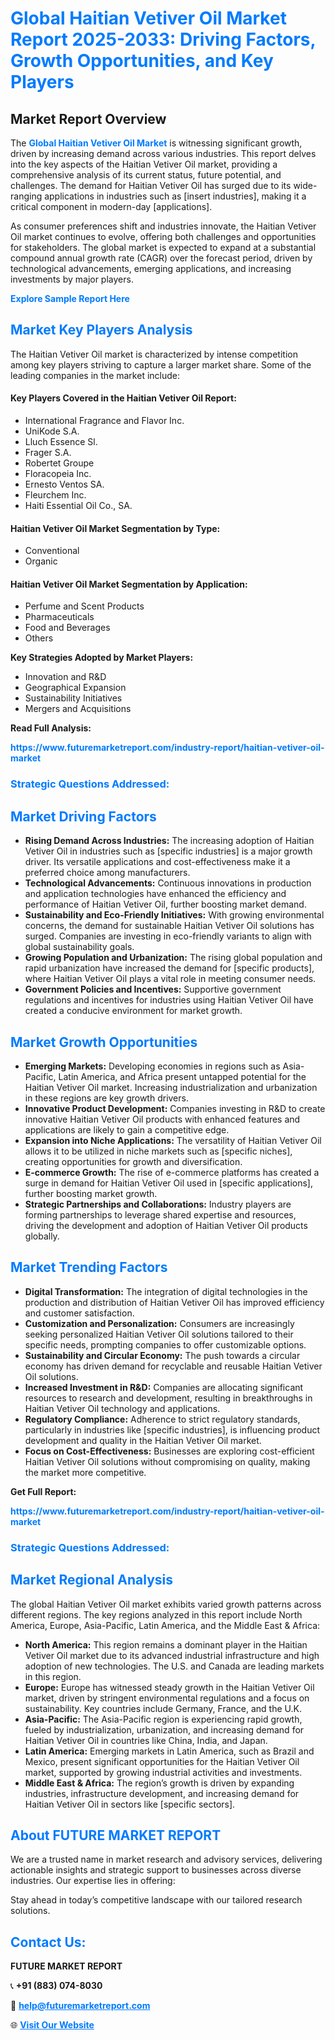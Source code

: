 <h1 style="color: #007BFF;">Global Haitian Vetiver Oil Market Report 2025-2033: Driving Factors, Growth Opportunities, and Key Players</h1>

<section id="overview">
<h2>Market Report Overview</h2>
<p>The <a href="https://www.futuremarketreport.com/industry-report/haitian-vetiver-oil-market" style="color: #007BFF; text-decoration: none;"><strong>Global Haitian Vetiver Oil Market</strong></a> is witnessing significant growth, driven by increasing demand across various industries. This report delves into the key aspects of the Haitian Vetiver Oil market, providing a comprehensive analysis of its current status, future potential, and challenges. The demand for Haitian Vetiver Oil has surged due to its wide-ranging applications in industries such as [insert industries], making it a critical component in modern-day [applications].</p>
<p>As consumer preferences shift and industries innovate, the Haitian Vetiver Oil market continues to evolve, offering both challenges and opportunities for stakeholders. The global market is expected to expand at a substantial compound annual growth rate (CAGR) over the forecast period, driven by technological advancements, emerging applications, and increasing investments by major players.</p>
</section>

<section id="overview">
<p><a href="https://www.futuremarketreport.com/request-sample/reportId=83025" style="color: #007BFF; text-decoration: none;"><strong>Explore Sample Report Here</strong></a></p>
</section>

<section id="key-players">
<h2 style="color: #007BFF;">Market Key Players Analysis</h2>
<p>The Haitian Vetiver Oil market is characterized by intense competition among key players striving to capture a larger market share. Some of the leading companies in the market include:</p>
<h4>Key Players Covered in the Haitian Vetiver Oil Report:</h4>
<ul><li>International Fragrance and Flavor Inc.</li><li>UniKode S.A.</li><li>Lluch Essence Sl.</li><li>Frager S.A.</li><li>Robertet Groupe</li><li>Floracopeia Inc.</li><li>Ernesto Ventos SA.</li><li>Fleurchem Inc.</li><li>Haiti Essential Oil Co., SA.</li></ul>
<h4>Haitian Vetiver Oil Market Segmentation by Type:</h4>
<ul><li>Conventional</li><li>Organic</li></ul>

<h4>Haitian Vetiver Oil Market Segmentation by Application:</h4>
<ul><li>Perfume and Scent Products</li><li>Pharmaceuticals</li><li>Food and Beverages</li><li>Others</li></ul>
<p><strong>Key Strategies Adopted by Market Players:</strong></p>
<ul>
<li>Innovation and R&D</li>
<li>Geographical Expansion</li>
<li>Sustainability Initiatives</li>
<li>Mergers and Acquisitions</li>
</ul>
</section>

<section>
<p><strong>Read Full Analysis: </strong></p><a href="https://www.futuremarketreport.com/industry-report/haitian-vetiver-oil-market" style="color: #007BFF; text-decoration: none;"><strong>https://www.futuremarketreport.com/industry-report/haitian-vetiver-oil-market</strong></a>
<h3 style="color: #007BFF;">Strategic Questions Addressed:</h3>
</section>

<section id="driving-factors">
<h2 style="color: #007BFF;">Market Driving Factors</h2>
<ul>
<li><strong>Rising Demand Across Industries:</strong> The increasing adoption of Haitian Vetiver Oil in industries such as [specific industries] is a major growth driver. Its versatile applications and cost-effectiveness make it a preferred choice among manufacturers.</li>
<li><strong>Technological Advancements:</strong> Continuous innovations in production and application technologies have enhanced the efficiency and performance of Haitian Vetiver Oil, further boosting market demand.</li>
<li><strong>Sustainability and Eco-Friendly Initiatives:</strong> With growing environmental concerns, the demand for sustainable Haitian Vetiver Oil solutions has surged. Companies are investing in eco-friendly variants to align with global sustainability goals.</li>
<li><strong>Growing Population and Urbanization:</strong> The rising global population and rapid urbanization have increased the demand for [specific products], where Haitian Vetiver Oil plays a vital role in meeting consumer needs.</li>
<li><strong>Government Policies and Incentives:</strong> Supportive government regulations and incentives for industries using Haitian Vetiver Oil have created a conducive environment for market growth.</li>
</ul>
</section>

<section id="growth-opportunities">
<h2 style="color: #007BFF;">Market Growth Opportunities</h2>
<ul>
<li><strong>Emerging Markets:</strong> Developing economies in regions such as Asia-Pacific, Latin America, and Africa present untapped potential for the Haitian Vetiver Oil market. Increasing industrialization and urbanization in these regions are key growth drivers.</li>
<li><strong>Innovative Product Development:</strong> Companies investing in R&D to create innovative Haitian Vetiver Oil products with enhanced features and applications are likely to gain a competitive edge.</li>
<li><strong>Expansion into Niche Applications:</strong> The versatility of Haitian Vetiver Oil allows it to be utilized in niche markets such as [specific niches], creating opportunities for growth and diversification.</li>
<li><strong>E-commerce Growth:</strong> The rise of e-commerce platforms has created a surge in demand for Haitian Vetiver Oil used in [specific applications], further boosting market growth.</li>
<li><strong>Strategic Partnerships and Collaborations:</strong> Industry players are forming partnerships to leverage shared expertise and resources, driving the development and adoption of Haitian Vetiver Oil products globally.</li>
</ul>
</section>

<section id="trending-factors">
<h2 style="color: #007BFF;">Market Trending Factors</h2>
<ul>
<li><strong>Digital Transformation:</strong> The integration of digital technologies in the production and distribution of Haitian Vetiver Oil has improved efficiency and customer satisfaction.</li>
<li><strong>Customization and Personalization:</strong> Consumers are increasingly seeking personalized Haitian Vetiver Oil solutions tailored to their specific needs, prompting companies to offer customizable options.</li>
<li><strong>Sustainability and Circular Economy:</strong> The push towards a circular economy has driven demand for recyclable and reusable Haitian Vetiver Oil solutions.</li>
<li><strong>Increased Investment in R&D:</strong> Companies are allocating significant resources to research and development, resulting in breakthroughs in Haitian Vetiver Oil technology and applications.</li>
<li><strong>Regulatory Compliance:</strong> Adherence to strict regulatory standards, particularly in industries like [specific industries], is influencing product development and quality in the Haitian Vetiver Oil market.</li>
<li><strong>Focus on Cost-Effectiveness:</strong> Businesses are exploring cost-efficient Haitian Vetiver Oil solutions without compromising on quality, making the market more competitive.</li>
</ul>
</section>

<section>
<p><strong>Get Full Report: </strong></p><a href="https://www.futuremarketreport.com/industry-report/haitian-vetiver-oil-market" style="color: #007BFF; text-decoration: none;"><strong>https://www.futuremarketreport.com/industry-report/haitian-vetiver-oil-market</strong></a>
<h3 style="color: #007BFF;">Strategic Questions Addressed:</h3>
</section>


<section id="regional-analysis">
<h2 style="color: #007BFF;">Market Regional Analysis</h2>
<p>The global Haitian Vetiver Oil market exhibits varied growth patterns across different regions. The key regions analyzed in this report include North America, Europe, Asia-Pacific, Latin America, and the Middle East & Africa:</p>
<ul>
<li><strong>North America:</strong> This region remains a dominant player in the Haitian Vetiver Oil market due to its advanced industrial infrastructure and high adoption of new technologies. The U.S. and Canada are leading markets in this region.</li>
<li><strong>Europe:</strong> Europe has witnessed steady growth in the Haitian Vetiver Oil market, driven by stringent environmental regulations and a focus on sustainability. Key countries include Germany, France, and the U.K.</li>
<li><strong>Asia-Pacific:</strong> The Asia-Pacific region is experiencing rapid growth, fueled by industrialization, urbanization, and increasing demand for Haitian Vetiver Oil in countries like China, India, and Japan.</li>
<li><strong>Latin America:</strong> Emerging markets in Latin America, such as Brazil and Mexico, present significant opportunities for the Haitian Vetiver Oil market, supported by growing industrial activities and investments.</li>
<li><strong>Middle East & Africa:</strong> The region’s growth is driven by expanding industries, infrastructure development, and increasing demand for Haitian Vetiver Oil in sectors like [specific sectors].</li>
</ul>
</section>

<footer>
<h2 style="color: #007BFF;">About FUTURE MARKET REPORT</h2>
<p>We are a trusted name in market research and advisory services, delivering actionable insights and strategic support to businesses across diverse industries. Our expertise lies in offering:</p>

<p>Stay ahead in today’s competitive landscape with our tailored research solutions.</p>

<h2 style="color: #007BFF;">Contact Us:</h2>
<p><strong>FUTURE MARKET REPORT</strong></p>
<p>📞 <strong>+91 (883) 074-8030</strong></p>
<p>📧 <strong><a href="mailto:help@futuremarketreport.com" style="color: #007BFF;">help@futuremarketreport.com</a></strong></p>
<p>🌐 <strong><a href="https://www.futuremarketreport.com/" style="color: #007BFF;">Visit Our Website</a></strong></p>
</footer>